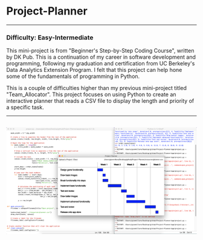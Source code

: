 # Project-Planner
------------------------------------------------------------------------------------------

### Difficulty: Easy-Intermediate

This mini-project is from "Beginner's Step-by-Step Coding Course", written by DK Pub. This is a continuation of my career in software development and programming, following my graduation and certification from UC Berkeley's Data Analytics Extension Program. I felt that this project can help hone some of the fundamentals of programming in Python.

This is a couple of difficulties higher than my previous mini-project titled "Team_Allocator". This project focuses on using Python to create an interactive planner that reads a CSV file to display the length and priority of a specific task.

------------------------------------------------------------------------------------------
![](images/preview.png)
------------------------------------------------------------------------------------------
